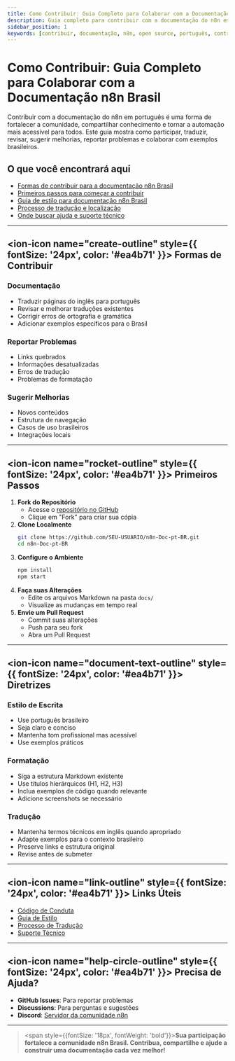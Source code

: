 ```yaml
---
title: Como Contribuir: Guia Completo para Colaborar com a Documentação n8n Brasil
description: Guia completo para contribuir com a documentação do n8n em português, incluindo tradução, revisão, exemplos brasileiros e colaboração open source.
sidebar_position: 1
keywords: [contribuir, documentação, n8n, open source, português, contribuição open source, documentação colaborativa, tradução n8n, comunidade n8n Brasil, guia de contribuição]
---
```


# Como Contribuir: Guia Completo para Colaborar com a Documentação n8n Brasil

Contribuir com a documentação do n8n em português é uma forma de fortalecer a comunidade, compartilhar conhecimento e tornar a automação mais acessível para todos. Este guia mostra como participar, traduzir, revisar, sugerir melhorias, reportar problemas e colaborar com exemplos brasileiros.

## O que você encontrará aqui

- [Formas de contribuir para a documentação n8n Brasil](#formas-de-contribuir)
- [Primeiros passos para começar a contribuir](#primeiros-passos)
- [Guia de estilo para documentação n8n Brasil](./esta-documentacao/03-padroes-e-estilo/guia-de-estilo)
- [Processo de tradução e localização](./esta-documentacao/04-traducao-e-localizacao/guia-traducao)
- [Onde buscar ajuda e suporte técnico](./esta-documentacao/06-suporte-e-duvidas/onde-buscar-ajuda)

---

## <ion-icon name="create-outline" style={{ fontSize: '24px', color: '#ea4b71' }}></ion-icon> Formas de Contribuir

### Documentação
- Traduzir páginas do inglês para português
- Revisar e melhorar traduções existentes
- Corrigir erros de ortografia e gramática
- Adicionar exemplos específicos para o Brasil

### Reportar Problemas
- Links quebrados
- Informações desatualizadas
- Erros de tradução
- Problemas de formatação

### Sugerir Melhorias
- Novos conteúdos
- Estrutura de navegação
- Casos de uso brasileiros
- Integrações locais

---

## <ion-icon name="rocket-outline" style={{ fontSize: '24px', color: '#ea4b71' }}></ion-icon> Primeiros Passos

1. **Fork do Repositório**
   - Acesse o [repositório no GitHub](https://github.com/tatyquebralayout/n8n-Doc-pt-BR)
   - Clique em "Fork" para criar sua cópia
2. **Clone Localmente**
   ```bash
   git clone https://github.com/SEU-USUARIO/n8n-Doc-pt-BR.git
   cd n8n-Doc-pt-BR
   ```
3. **Configure o Ambiente**
   ```bash
   npm install
   npm start
   ```
4. **Faça suas Alterações**
   - Edite os arquivos Markdown na pasta `docs/`
   - Visualize as mudanças em tempo real
5. **Envie um Pull Request**
   - Commit suas alterações
   - Push para seu fork
   - Abra um Pull Request

---

## <ion-icon name="document-text-outline" style={{ fontSize: '24px', color: '#ea4b71' }}></ion-icon> Diretrizes

### Estilo de Escrita
- Use português brasileiro
- Seja claro e conciso
- Mantenha tom profissional mas acessível
- Use exemplos práticos

### Formatação
- Siga a estrutura Markdown existente
- Use títulos hierárquicos (H1, H2, H3)
- Inclua exemplos de código quando relevante
- Adicione screenshots se necessário

### Tradução
- Mantenha termos técnicos em inglês quando apropriado
- Adapte exemplos para o contexto brasileiro
- Preserve links e estrutura original
- Revise antes de submeter

---

## <ion-icon name="link-outline" style={{ fontSize: '24px', color: '#ea4b71' }}></ion-icon> Links Úteis

- [Código de Conduta](./codigo-conduta.md)
- [Guia de Estilo](./esta-documentacao/03-padroes-e-estilo/guia-de-estilo)
- [Processo de Tradução](./esta-documentacao/04-traducao-e-localizacao/guia-traducao)
- [Suporte Técnico](./esta-documentacao/06-suporte-e-duvidas/onde-buscar-ajuda)

---

## <ion-icon name="help-circle-outline" style={{ fontSize: '24px', color: '#ea4b71' }}></ion-icon> Precisa de Ajuda?

- **GitHub Issues**: Para reportar problemas
- **Discussions**: Para perguntas e sugestões
- **Discord**: [Servidor da comunidade n8n](https://discord.gg/n8n)

---

> <span style={{fontSize: '18px', fontWeight: 'bold'}}>**Sua participação fortalece a comunidade n8n Brasil. Contribua, compartilhe e ajude a construir uma documentação cada vez melhor!**</span>